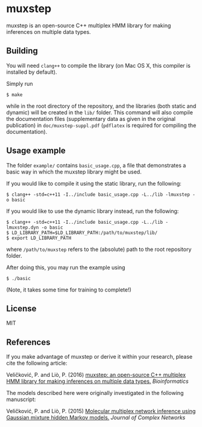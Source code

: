 # muxstep

muxstep is an open-source C++ multiplex HMM library for making inferences on multiple data types.

## Building

You will need `clang++` to compile the library (on Mac OS X, this compiler is installed by default).

Simply run

    $ make

while in the root directory of the repository, and the libraries (both static and dynamic) will be created in the `lib/` folder. This command will also compile the documentation files (supplementary data as given in the original publication) in `doc/muxstep-suppl.pdf` (`pdflatex` is required for compiling the documentation).

## Usage example

The folder `example/` contains `basic_usage.cpp`, a file that demonstrates a basic way in which the muxstep library might be used.

If you would like to compile it using the static library, run the following:

    $ clang++ -std=c++11 -I../include basic_usage.cpp -L../lib -lmuxstep -o basic

If you would like to use the dynamic library instead, run the following:

    $ clang++ -std=c++11 -I../include basic_usage.cpp -L../lib -lmuxstep.dyn -o basic
    $ LD_LIBRARY_PATH=$LD_LIBRARY_PATH:/path/to/muxstep/lib/
    $ export LD_LIBRARY_PATH

where `/path/to/muxstep` refers to the (absolute) path to the root repository folder.

After doing this, you may run the example using

    $ ./basic

(Note, it takes some time for training to complete!)

## License

MIT

## References

If you make advantage of muxstep or derive it within your research, please cite the following article:

Veličković, P. and Liò, P. (2016) [muxstep: an open-source C++ multiplex HMM library for making inferences on multiple data types.](http://bioinformatics.oxfordjournals.org/content/early/2016/04/13/bioinformatics.btw196) *Bioinformatics*

The models described here were originally investigated in the following manuscript:

Veličković, P. and Liò, P. (2015) [Molecular multiplex network inference using Gaussian mixture hidden Markov models.](http://comnet.oxfordjournals.org/content/early/2015/12/25/comnet.cnv029) *Journal of Complex Networks*
